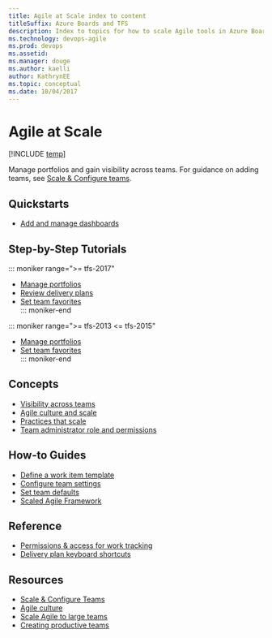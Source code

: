 ```yaml
---
title: Agile at Scale index to content
titleSuffix: Azure Boards and TFS
description: Index to topics for how to scale Agile tools in Azure Boards & Team Foundation Server 
ms.technology: devops-agile
ms.prod: devops
ms.assetid: 
ms.manager: douge
ms.author: kaelli
author: KathrynEE
ms.topic: conceptual
ms.date: 10/04/2017
---
```


# Agile at Scale  

[!INCLUDE [temp](../_shared/version-vsts-tfs-all-versions.md)]

Manage portfolios and gain visibility across teams. For guidance on adding teams, see [Scale & Configure teams](../../organizations/settings/index.md).

## Quickstarts

- [Add and manage dashboards](../../report/dashboards/dashboards.md?toc=/vsts/boards/plans/toc.json&bc=/vsts/boards/plans/breadcrumb/toc.json)


## Step-by-Step Tutorials

::: moniker range=">= tfs-2017" 
- [Manage portfolios](portfolio-management.md)
- [Review delivery plans](review-team-plans.md) 
- [Set team favorites](../../project/navigation/set-favorites.md?toc=/vsts/boards/plans/toc.json&bc=/vsts/boards/plans/breadcrumb/toc.json)  
::: moniker-end

::: moniker range=">= tfs-2013 <= tfs-2015" 
- [Manage portfolios](portfolio-management.md)
- [Set team favorites](../../project/navigation/set-favorites.md?toc=/vsts/boards/plans/toc.json&bc=/vsts/boards/plans/breadcrumb/toc.json)  
::: moniker-end

## Concepts 
       
- [Visibility across teams](visibility-across-teams.md)   
- [Agile culture and scale](agile-culture.md)   
- [Practices that scale](practices-that-scale.md)  
- [Team administrator role and permissions](../../organizations/settings/team-administrator-permissions.md)

## How-to Guides
- [Define a work item template](../backlogs/work-item-template.md?toc=/vsts/boards/plans/toc.json&bc=/vsts/boards/plans/breadcrumb/toc.json)
- [Configure team settings](../../organizations/settings/configure-team-settings.md) 
- [Set team defaults](../../organizations/settings/set-team-defaults.md) 
- [Scaled Agile Framework](scaled-agile-framework.md)   


## Reference
- [Permissions & access for work tracking](../../organizations/security/permissions-access-work-tracking.md?toc=/vsts/boards/plans/toc.json&bc=/vsts/boards/plans/breadcrumb/toc.json)
- [Delivery plan keyboard shortcuts](delivery-plan-keyboard-shortcuts.md)  


## Resources  
- [Scale & Configure Teams](../../organizations/settings/scale/index.md)
- [Agile culture](/azure/devops/agile/agile-culture)  
- [Scale Agile to large teams](/azure/devops/agile/scale-agile-large-teams)  
- [Creating productive teams](/azure/devops/agile/productive-teams)    
